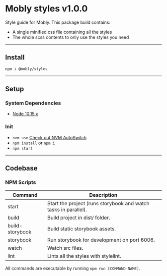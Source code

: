 # Mobly styles v1.0.0 #

Style guide for Mobly. This package build contains:

* A single minified css file containing all the styles
* The whole scss contents to only use the styles you need

---
## Install ##

```bash
npm i @mobly/styles
```

---
## Setup ##

### System Dependencies ###

* [Node 10.15.x](https://nodejs.org/en/)

### Init ###

* `nvm use` [Check out NVM AutoSwitch](https://github.com/lalitkapoor/nvm-auto-switch)
* `npm install` or `npm i`
* `npm start`

---
## Codebase ##

### NPM Scripts ###

| Command          | Description
| ---------------- |------------
| start            | Start the project (runs storybook and watch tasks in parallel).
| build            | Build project in dist/ folder.
| build-storybook  | Build static storybook assets.
| storybook        | Run storybook for development on port 6006.
| watch            | Watch src files.
| lint             | Lints all the styles with stylelint.

All commands are executable by running `npm run [COMMAND-NAME]`.
